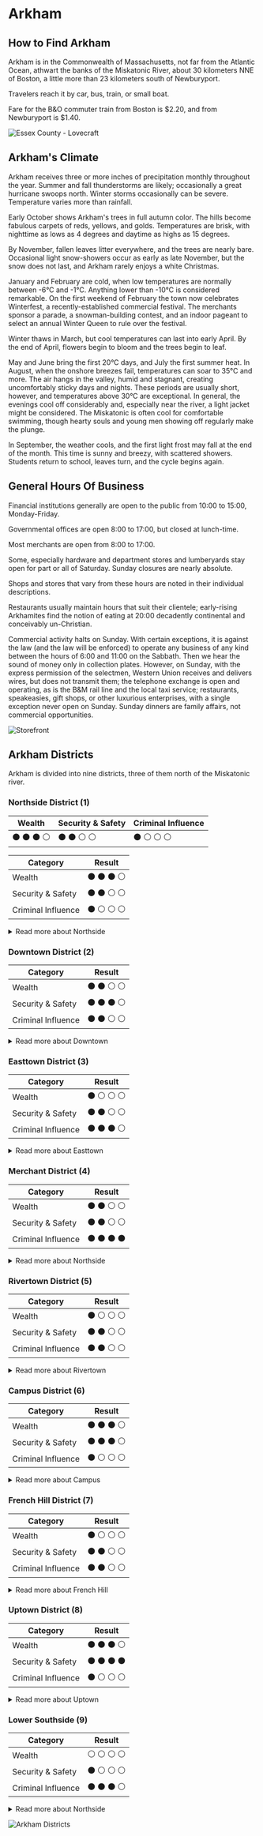 # Arkham
## How to Find Arkham
Arkham is in the Commonwealth of Massachusetts, not far from the Atlantic Ocean,
athwart the banks of the Miskatonic River, about 30 kilometers NNE of Boston,
a little more than 23 kilometers south of Newburyport.

Travelers reach it by car, bus, train, or small boat.

Fare for the B&O commuter train from Boston is $2.20, and from Newburyport is $1.40.

![Essex County - Lovecraft](https://user-images.githubusercontent.com/107671583/225571078-d731f891-c963-4401-a262-3c54becfdfa2.png)

## Arkham's Climate
Arkham receives three or more inches of precipitation monthly throughout the year. Summer and fall thunderstorms are likely;
occasionally a great hurricane swoops north. Winter storms occasionally can be severe. Temperature varies more than rainfall.

Early October shows Arkham's trees in full autumn color. The hills become fabulous carpets of reds, yellows, and golds.
Temperatures are brisk, with nighttime as lows as 4 degrees and daytime as highs as 15 degrees.

By November, fallen leaves litter everywhere, and the trees are nearly bare. Occasional light snow-showers occur as early as late November,
but the snow does not last, and Arkham rarely enjoys a white Christmas.

January and February are cold, when low temperatures are normally between -6°C and -1°C. Anything lower than -10°C is considered remarkable.
On the first weekend of February the town now celebrates Winterfest, a recently-established commercial festival.
The merchants sponsor a parade, a snowman-building contest, and an indoor pageant to select an annual Winter Queen to rule over the festival.

Winter thaws in March, but cool temperatures can last into early April. By the end of April, flowers begin to bloom and the trees begin to leaf.

May and June bring the first 20°C days, and July the first summer heat. In August, when the onshore breezes fail, temperatures can soar to 35°C and more.
The air hangs in the valley, humid and stagnant, creating uncomfortably sticky days and nights. These periods are usually short, however,
and temperatures above 30°C are exceptional. In general, the evenings cool off considerably and, especially near the river, a light jacket might be considered.
The Miskatonic is often cool for comfortable swimming, though hearty souls and young men showing off regularly make the plunge.

In September, the weather cools, and the first light frost may fall at the end of the month. This time is sunny and breezy, with scattered showers.
Students return to school, leaves turn, and the cycle begins again.

## General Hours Of Business
Financial institutions generally are open to the public from 10:00 to 15:00, Monday-Friday.

Governmental offices are open 8:00 to 17:00, but closed at lunch-time.

Most merchants are open from 8:00 to 17:00.

Some, especially hardware and department stores and lumberyards stay open for part or all of Saturday. Sunday closures are nearly absolute.

Shops and stores that vary from these hours are noted in their individual descriptions.

Restaurants usually maintain hours that suit their clientele; early-rising Arkhamites find the notion of eating at 20:00
decadently continental and conceivably un-Christian.

Commercial activity halts on Sunday. With certain exceptions, it is against the law (and the law will be enforced) 
to operate any business of any kind between the hours of 6:00 and 11:00 on the Sabbath. Then we hear the sound of money only in collection plates.
However, on Sunday, with the express permission of the selectmen, Western Union receives and delivers wires, but does not transmit them;
the telephone exchange is open and operating, as is the B&M rail line and the local taxi service;
restaurants, speakeasies, gift shops, or other luxurious enterprises, with a single exception never open on Sunday.
Sunday dinners are family affairs, not commercial opportunities.

![Storefront](https://user-images.githubusercontent.com/107671583/225577659-dec9c062-8325-435b-ba5a-e91eb9a28f1a.jpg)

## Arkham Districts
Arkham is divided into nine districts, three of them north of the Miskatonic river.

### Northside District (1)

| Wealth  | Security & Safety | Criminal Influence |
| --- | --- | --- |
| :black_circle: :black_circle: :black_circle: :white_circle: | :black_circle: :black_circle: :white_circle: :white_circle:  | :black_circle: :white_circle: :white_circle: :white_circle:  |


| Category  | Result |
| ------------- | ------------- |
| Wealth  | :black_circle: :black_circle: :black_circle: :white_circle: |
| Security & Safety  | :black_circle: :black_circle: :white_circle: :white_circle:  |
| Criminal Influence  | :black_circle: :white_circle: :white_circle: :white_circle:  |

<details>
  <summary>Read more about Northside</summary>
The ground in this part of town slopes up more or less steadily from the river until cresting along Derby Street.
Derby and Curwen Streets, particularly near the intersection of Brown and Jenkin, boast a number of large Georgian, Classical, and Victorian mansions. Most have large
yards, often enclosed by stone walls and iron gates; estates along the north side of Derby may have extensive grounds.

South of Curwen Street begins a commercial and financial area containing many professional offices. Landmarks include the seven-story Tower Professional Building, the
Boston & Maine rail station, and Arkham's two newspapers, the Gazette and the Advertiser.

Along High Lane, stretching north out of town, is a small industrial strip home to a few small factories, but in part abandoned.
</details>

### Downtown District (2)

| Category  | Result |
| ------------- | ------------- |
| Wealth  | :black_circle: :black_circle: :white_circle: :white_circle: |
| Security & Safety  | :black_circle: :black_circle: :black_circle: :white_circle:  |
| Criminal Influence  | :black_circle: :black_circle: :white_circle: :white_circle:  |

<details>
  <summary>Read more about Downtown</summary>
Downtown is hillier than the Northside. Although the ground rises steadily north from the river, there are dips and ridges as it climbs.
The town square is the most level part of Downtown.

North of Curwen Street this thickly-built neighborhood is mostly residential, and mostly lower class. The houses bordering The Common (the town square) on the north
and east sides are stately mansions, but the homes behind them, topped with gables and gambrel roofs and built around 1820, are commoner and more crowded together. 

Most of Arkham's civic services are located on the west and south sides of the Common (Independence Square as it is formally known).
They include town hall, the courthouse, the police station, and the fire hall. Most of these buildings were constructed in the mid-18th century in a classical style
with large pillars and pediments; some have wings added later. Town hall is a four-story building of late Georgian/Federalist Revival design. Professionals,
particularly lawyers and bailbondsmen, are found here, as are Arkham's two major banks.

The Common is surrounded on its other sides by large and impressive Federalist homes built in the early 19th century.
Many have been divided into apartments or boarding houses.

A small area along Garrison Street features good restaurants and a variety of family entertainment. This area may be busy on weekend evenings, unusual in Arkham.
Peabody Avenue, Fish Street, and Federal Street are lined with small shops and industries, constituting one of Arkham's dirtier, smellier areas.
A few local markets and diners also appear there. Several abandoned mills decay at the water's edge.
</details>

### Easttown District (3)

| Category  | Result |
| ------------- | ------------- |
| Wealth  | :black_circle: :white_circle: :white_circle: :white_circle: |
| Security & Safety  | :black_circle: :black_circle: :white_circle: :white_circle:  |
| Criminal Influence  | :black_circle: :black_circle: :black_circle: :white_circle:  |

<details>
  <summary>Read more about Easttown</summary>

The northern part of Easttown, above Whately Street, contains many fine old homes of pure Georgian design.
These homes were built by Derbys, Ornes, Pickmans, and Pickerings—the sea merchants who made up Arkham's first aristocracy.
Most of these homes, unfortunately, have fallen into neglect; as a whole, Easttown is seedy and decaying, some of it beyond repair.
Of the few old Arkham families still residing here, most teeter on the brink of ruin.

Streets are of brick, 40 feet wide, and in some need of repair. Tree roots have so buckled and raised the brick sidewalks
that walking in the streets is more comfortable.

South of Whately Street, the ground slopes sharply to the river. The homes are modest and tightly spaced, and the streets are narrow.
Those few Negroes (as in the 1920s many prefer to be called) in Arkham live here, clustered together as every group in Arkham is except the old-line Wasp majority.
Some make a good living, and some are popular, well-respected citizens who can trace their Arkham ancestry to before 1788, when the Commonwealth outlawed
the slave trade. As a group, though, they are poor and feel looked at and looked down upon.

A number of small businesses exist along Armitage and River Streets. Freight trains pass through day and night. 
Arkham's last operating textile mill, steam-powered, can be found here.
</details>

### Merchant District (4)

| Category  | Result |
| ------------- | ------------- |
| Wealth  | :black_circle: :black_circle: :white_circle: :white_circle: |
| Security & Safety  | :black_circle: :black_circle: :white_circle: :white_circle:  |
| Criminal Influence  | :black_circle: :black_circle: :black_circle: :black_circle:  |

<details>
  <summary>Read more about Northside</summary>

This narrow two-block stretch lies on low, level ground near the river. Perhaps 75% of Arkham's stores and shops can be
found here: Church Street is the most important artery, and Main is of secondary importance. People ordinarily call
such an area downtown; here they say instead "Goin' to Merchant" since Downtown is a part of town north of the river.

The old East Church and West Church are found here, and several rows of early 18th century Georgian-style warehouses
line the river. These latter mostly stand unused, though one serves surreptitiously as a bootlegger depot.

The heart of the district is the long block bordered by Main, Garrison, Church, and West Streets, where stand two to four-story 
early-19th-century brick row buildings.

Church Street, from Main to West, is cobblestoned, originally laid down in 1773. Occasional alleys, barely wide enough for skilled truck drivers to get in and out of,
give access to the service courts in the rear of the shops. These dingy courts are more often than not cluttered with crates, packing materials, and machines that
don't work but are too good to haul away.

River Street was once heavily trafficked by stevedores moving goods between docks and warehouses, but the stretch between Garrison and West Streets is now abandoned
to decades of litter, requiring skill for a driver to negotiate.

The two blocks of warehouses east of Garrison, mostly made of wood, were long ago converted to tenements and settlement houses.
Here the street is clearer, the result of a volunteer effort in 1926.

The two shopping blocks east of Garrison and south of Main are composed of shops housed in buildings older and less impressive than those along Church Street. Many are
tightly-crowded converted residences. The tall Georgian steeple of Christ Church dominates the skyline. This neighborhood's western edge is of older residences,
growing very old near Boundary Street. Boundary north of Church Street is unlit; north of Main the street is sparsely populated.
</details>

### Rivertown District (5)

| Category  | Result |
| ------------- | ------------- |
| Wealth  | :black_circle: :white_circle: :white_circle: :white_circle: |
| Security & Safety  | :black_circle: :black_circle: :white_circle: :white_circle:  |
| Criminal Influence  | :black_circle: :black_circle: :white_circle: :white_circle:  |

<details>
  <summary>Read more about Rivertown</summary>

This section of town lies partially on the north face of French Hill, which slopes steeply toward the Miskatonic River before flattening at River Street.

Inhabitants south of River Street tend to be French-Canadian or East European, the population becoming more and more Irish as the hill ascends.

This is the old trade district of Arkham. Long-time outlets such as the Arkham General Store remain here.
Many of Arkham's skilled tradesmen, native and immigrant, here combine homes and shops. The houses are modest, old, and built tightly along the streets.
Most are sited with their ends to the street, the front doors opening onto small courts or lanes that lead to the streets.
</details>
  
### Campus District (6)

| Category  | Result |
| ------------- | ------------- |
| Wealth  | :black_circle: :black_circle: :black_circle: :white_circle: |
| Security & Safety  | :black_circle: :black_circle: :black_circle: :white_circle:  |
| Criminal Influence  | :black_circle: :white_circle: :white_circle: :white_circle:  |

<details>
  <summary>Read more about Campus</summary>

The campus area is an Arkham showplace. Landscaped and kept immaculately clean, the University grounds are a cool and shady place for a summer walk.
Almost all of the University's buildings are found here, including the hospital and the field house.

Like the merchant district, the campus is on low ground which noticeably climbs only south of College Street.

North of Crane Street and west of West Street is a block of substantial residential homes, designed in the Georgian/
Federalist style. Many of these large homes are no longer residences, but are maintained as offices by the University
or other organizations. This block is as wellgroomed as any part of the campus.

College Street contains, besides campus buildings, many old family homes that have been converted to apartments
and boarding houses, where live most of the Junior and Senior men who do belong to fraternities.

West of Boundary Street are blocks of older, more modest residences. Hill Street is an unlit dirt road underlain by
a foundation of ancient rotting timbers, poking up through the road in places. Residents here lack sewers, and draw
water from one of three public wells along the street. This very rustic section of town contains many 17th century
homes, and the families of the inhabitants have lived in them for ten generations and more, datable to the first settlement of Arkham.
</details>

### French Hill District (7)

| Category  | Result |
| ------------- | ------------- |
| Wealth  | :black_circle: :white_circle: :white_circle: :white_circle: |
| Security & Safety  | :black_circle: :black_circle: :white_circle: :white_circle:  |
| Criminal Influence  | :black_circle: :black_circle: :white_circle: :white_circle:  |

<details>
  <summary>Read more about French Hill</summary>

French Hill, surmounted by the dark spire of Bayfriar's Church, includes some of Arkham's oldest homes. Still populated
predominantly by Irish, brick row houses, gambrel roofs, and occasional decayed Georgian houses of impressive
proportions line the hill. Some houses perch here precariously, tilting crazily over the narrow streets. Many of 
the lanes and alleys are no more than flights of stairs that twist upward to end at dark doorways.

The more prosperous Irish live on the east side of the hill and down across East Street in newer, more expensive
homes with small front and back yards. The north slope of the hill is populated by the poorest Irish, a few Poles, and
many of Arkham's French-Canadians. The western slope is mostly poor Irish and a few Poles.

The Polish district, an area of clustered gambrel- and gable-roofed houses, is roughly the six blocks within College,
Peabody, High, and Garrison, on the southwest foot of the hill.
</details>

### Uptown District (8)

| Category  | Result |
| ------------- | ------------- |
| Wealth  | :black_circle: :black_circle: :black_circle: :white_circle: |
| Security & Safety  | :black_circle: :black_circle: :black_circle: :black_circle:  |
| Criminal Influence  | :black_circle: :white_circle: :white_circle: :white_circle:  |

<details>
  <summary>Read more about Uptown</summary>

Most of this neighborhood is well-off, but Saltonstall and High Streets deserve the most attention. Perched terracelike
atop South Hill, overlooking campus and the river, these two brick streets are a full 60 feet wide and lined with
fine shade trees. Mansions of Georgian/Federalist design, once mill-owner homes, line both sides of both streets from
Boundary to Garrison. The houses are placed side by side, uniformly 12 feet back from the brick sidewalk. A small
'green easement' four feet wide is between the sidewalk and the street.

There is little space between the houses, although a few sport small gardens on the side. Descendants of the original
families still own a few homes; University folk now own many of the houses. A few more have been purchased by
organizations. Some are boarding houses or apartments. No commercial buildings stand in this area.

Police patrols here are frequent; loitering, particularly after dark, is not permitted.

Houses along narrower Pickman Street are of an earlier, more modest vintage. Here are numerous two- and threestory
gambrel-roofed houses, mostly of wood, and many have been divided into apartments. Some are hidden behind
other houses, reachable only by narrow alleys. Several older Georgian mansions stand out. Residents here include
poorer faculty and older University students. These buildings are generally well-maintained.

A few Georgian homes occur on Miskatonic and Washington Streets but much of this area was built up in the later
19th century, and consist of larger Victorians owned by middle-class property-owners and professionals. Some old
Arkham families thrive here.

Hill Street is unlit and little lived-on. Houses here are ancient, tottering affairs, sagging under moss-grown gambrel
and gable roofs. Some stand vacant; most are without electricity, gas, or town water. The dirt street is underlain by
timbers laid down lifetimes ago.

Old, disused farm buildings can be seen, half-fallen and overgrown; hidden among luxurious trees and high-standing
grasses are long-abandoned gardens and the remains of old family plots. This area has yet to be incorporated. Residents
get water from wells scattered along the street.
</details>

### Lower Southside (9)

| Category  | Result |
| ------------- | ------------- |
| Wealth  | :white_circle: :white_circle: :white_circle: :white_circle: |
| Security & Safety  | :black_circle: :white_circle: :white_circle: :white_circle:  |
| Criminal Influence  | :black_circle: :black_circle: :black_circle: :white_circle:  |

<details>
  <summary>Read more about Northside</summary>

Here are narrow, twisting lanes and crowded tenements. Some Irish and Poles live here, but from High Street south the area is mostly Italian.

The Southside is located on low marshy ground in a pocket between French Hill and South Hill. The air is muggy in the summer, cold and damp in the winter.
Most of the wood buildings show signs of decay. A few single homes still exist. On Powder Mill Street, south of Saltonstall,
stand several good examples of late 18th century wooden row houses.

Badly lit, always the subject of calls for reform but never changing, the neighborhood is overcrowded, noisy,
and inhabited by some of Arkham's poorest citizens. Tiny shops, markets, and restaurants can be found here, often
unmarked and known only to neighbors, pressed in between tenements and apartments.
</details>

![Arkham Districts](https://user-images.githubusercontent.com/107671583/225984234-dfe93fa4-ca0f-4671-816c-f26eb5890979.png)
